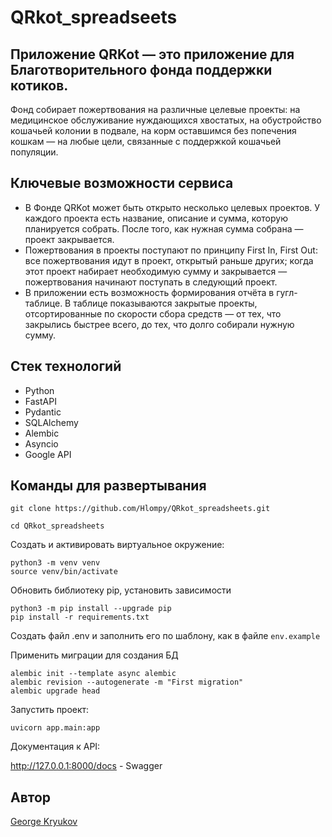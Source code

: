 # QRkot_spreadseets
## Приложение QRKot — это приложение для Благотворительного фонда поддержки котиков.
Фонд собирает пожертвования на различные целевые проекты: на медицинское обслуживание нуждающихся хвостатых, на обустройство кошачьей колонии в подвале, на корм оставшимся без попечения кошкам — на любые цели, связанные с поддержкой кошачьей популяции.
## Ключевые возможности сервиса
- В Фонде QRKot может быть открыто несколько целевых проектов. У каждого проекта есть название, описание и сумма, которую планируется собрать. После того, как нужная сумма собрана — проект закрывается.
- Пожертвования в проекты поступают по принципу First In, First Out: все пожертвования идут в проект, открытый раньше других; когда этот проект набирает необходимую сумму и закрывается — пожертвования начинают поступать в следующий проект.
- В приложении есть возможность формирования отчёта в гугл-таблице. В таблице показываются закрытые проекты, отсортированные по скорости сбора средств — от тех, что закрылись быстрее всего, до тех, что долго собирали нужную сумму.

## Стек технологий
- Python
- FastAPI
- Pydantic
- SQLAlchemy
- Alembic
- Asyncio
- Google API
## Команды для развертывания
```
git clone https://github.com/Hlompy/QRkot_spreadsheets.git
```

```
cd QRkot_spreadsheets
```

Cоздать и активировать виртуальное окружение:

```
python3 -m venv venv
source venv/bin/activate
```


Обновить библиотеку pip, установить зависимости

```
python3 -m pip install --upgrade pip
pip install -r requirements.txt
```
Создать файл .env и заполнить его по шаблону, как в файле `env.example`


Применить миграции для создания БД
```
alembic init --template async alembic
alembic revision --autogenerate -m "First migration"
alembic upgrade head
```
Запустить проект:

```
uvicorn app.main:app
```
Документация к API:

http://127.0.0.1:8000/docs - Swagger



## Автор
[George Kryukov](https://github.com/Hlompy/) <a href='https://github.com/hlompy/'>
